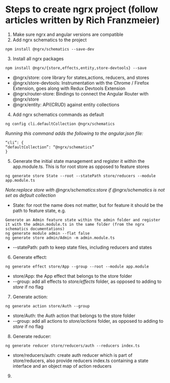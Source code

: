 # Steps to create ngrx project (follow articles written by Rich Franzmeier)

1. Make sure ngrx and angular versions are compatible
2. Add ngrx schematics to the project
```
npm install @ngrx/schematics --save-dev
```
3. Install all ngrx packages
```
npm install @ngrx/{store,effects,entity,store-devtools} --save
```
* @ngrx/store: core library for states,actions, reducers, and stores
* @ngrx/store-devtools: Instrumentation with the Chrome / Firefox Extension, goes along with Redux Devtools Extension
* @ngrx/router-store: Bindings to connect the Angular Router with @ngrx/store
* @ngrx/entity: API(CRUD) against entity collections

4. Add ngrx schematics commands as default
```
ng config cli.defaultCollection @ngrx/schematics
```
*Running this command adds the following to the angular.json file:*
```
“cli”: {
“defaultCollection”: “@ngrx/schematics”
}
```
5. Generate the initial state management and register it within the app.module.ts. This is for root store as opposed to feature stores
```
ng generate store State --root --statePath store/reducers --module app.module.ts
```
*Note:replace store with @ngrx/schematics:store if @ngrx/schematics is not set as default collection*
* State: for root the name does not matter, but for feature it should be the path to feature state, e.g.
```
Generate an Admin feature state within the admin folder and register it with the admin.module.ts in the same folder (from the ngrx schematics documentations)
ng generate module admin --flat false
ng generate store admin/Admin -m admin.module.ts
```
* --statePath: path to keep state files, including reducers and states

6. Generate effect:
```
ng generate effect store/App --group --root --module app.module
```
* store/App: the App effect that belongs to the store folder
* --group: add all effects to *store/effects* folder, as opposed to adding to *store* if no flag

7. Generate action:
```
ng generate action store/Auth --group
```
* store/Auth: the Auth action that belongs to the store folder
* --group: add all actions to *store/actions* folder, as opposed to adding to *store* if no flag

8. Generate reducer:
```
ng generate reducer store/reducers/auth --reducers index.ts
```
* store/reducers/auth: create auth reducer which is part of store/reducers, also provide reducers index.ts containing a state interface and an object map of action reducers 

9. 
